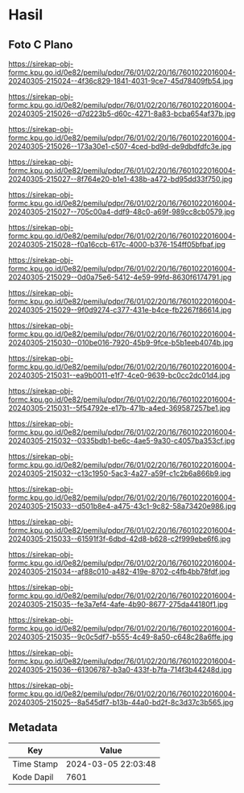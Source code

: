 # Hasil

## Foto C Plano

https://sirekap-obj-formc.kpu.go.id/0e82/pemilu/pdpr/76/01/02/20/16/7601022016004-20240305-215024--4f36c829-1841-4031-9ce7-45d78409fb54.jpg

https://sirekap-obj-formc.kpu.go.id/0e82/pemilu/pdpr/76/01/02/20/16/7601022016004-20240305-215026--d7d223b5-d60c-4271-8a83-bcba654af37b.jpg

https://sirekap-obj-formc.kpu.go.id/0e82/pemilu/pdpr/76/01/02/20/16/7601022016004-20240305-215026--173a30e1-c507-4ced-bd9d-de9dbdfdfc3e.jpg

https://sirekap-obj-formc.kpu.go.id/0e82/pemilu/pdpr/76/01/02/20/16/7601022016004-20240305-215027--8f764e20-b1e1-438b-a472-bd95dd33f750.jpg

https://sirekap-obj-formc.kpu.go.id/0e82/pemilu/pdpr/76/01/02/20/16/7601022016004-20240305-215027--705c00a4-ddf9-48c0-a69f-989cc8cb0579.jpg

https://sirekap-obj-formc.kpu.go.id/0e82/pemilu/pdpr/76/01/02/20/16/7601022016004-20240305-215028--f0a16ccb-617c-4000-b376-154ff05bfbaf.jpg

https://sirekap-obj-formc.kpu.go.id/0e82/pemilu/pdpr/76/01/02/20/16/7601022016004-20240305-215029--0d0a75e6-5412-4e59-99fd-8630f6174791.jpg

https://sirekap-obj-formc.kpu.go.id/0e82/pemilu/pdpr/76/01/02/20/16/7601022016004-20240305-215029--9f0d9274-c377-431e-b4ce-fb2267f86614.jpg

https://sirekap-obj-formc.kpu.go.id/0e82/pemilu/pdpr/76/01/02/20/16/7601022016004-20240305-215030--010be016-7920-45b9-9fce-b5b1eeb4074b.jpg

https://sirekap-obj-formc.kpu.go.id/0e82/pemilu/pdpr/76/01/02/20/16/7601022016004-20240305-215031--ea9b0011-e1f7-4ce0-9639-bc0cc2dc01d4.jpg

https://sirekap-obj-formc.kpu.go.id/0e82/pemilu/pdpr/76/01/02/20/16/7601022016004-20240305-215031--5f54792e-e17b-471b-a4ed-369587257be1.jpg

https://sirekap-obj-formc.kpu.go.id/0e82/pemilu/pdpr/76/01/02/20/16/7601022016004-20240305-215032--0335bdb1-be6c-4ae5-9a30-c4057ba353cf.jpg

https://sirekap-obj-formc.kpu.go.id/0e82/pemilu/pdpr/76/01/02/20/16/7601022016004-20240305-215032--c13c1950-5ac3-4a27-a59f-c1c2b6a866b9.jpg

https://sirekap-obj-formc.kpu.go.id/0e82/pemilu/pdpr/76/01/02/20/16/7601022016004-20240305-215033--d501b8e4-a475-43c1-9c82-58a73420e986.jpg

https://sirekap-obj-formc.kpu.go.id/0e82/pemilu/pdpr/76/01/02/20/16/7601022016004-20240305-215033--61591f3f-6dbd-42d8-b628-c2f999ebe6f6.jpg

https://sirekap-obj-formc.kpu.go.id/0e82/pemilu/pdpr/76/01/02/20/16/7601022016004-20240305-215034--af88c010-a482-419e-8702-c4fb4bb78fdf.jpg

https://sirekap-obj-formc.kpu.go.id/0e82/pemilu/pdpr/76/01/02/20/16/7601022016004-20240305-215035--fe3a7ef4-4afe-4b90-8677-275da44180f1.jpg

https://sirekap-obj-formc.kpu.go.id/0e82/pemilu/pdpr/76/01/02/20/16/7601022016004-20240305-215035--9c0c5df7-b555-4c49-8a50-c648c28a6ffe.jpg

https://sirekap-obj-formc.kpu.go.id/0e82/pemilu/pdpr/76/01/02/20/16/7601022016004-20240305-215036--61306787-b3a0-433f-b7fa-714f3b44248d.jpg

https://sirekap-obj-formc.kpu.go.id/0e82/pemilu/pdpr/76/01/02/20/16/7601022016004-20240305-215025--8a545df7-b13b-44a0-bd2f-8c3d37c3b565.jpg


## Metadata

| Key        | Value               |
| ---------- | ------------------- |
| Time Stamp | 2024-03-05 22:03:48 |
| Kode Dapil | 7601                |



